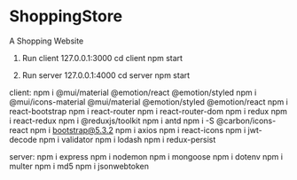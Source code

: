 # ShoppingStore

A Shopping Website

1. Run client 127.0.0.1:3000
   cd client
   npm start

2. Run server 127.0.0.1:4000
   cd server
   npm start

client:
npm i @mui/material @emotion/react @emotion/styled
npm i @mui/icons-material @mui/material @emotion/styled @emotion/react
npm i react-bootstrap
npm i react-router
npm i react-router-dom
npm i redux
npm i react-redux
npm i @reduxjs/toolkit
npm i antd
npm i -S @carbon/icons-react
npm i bootstrap@5.3.2
npm i axios
npm i react-icons
npm i jwt-decode
npm i validator
npm i lodash
npm i redux-persist

server:
npm i express
npm i nodemon
npm i mongoose
npm i dotenv
npm i multer
npm i md5
npm i jsonwebtoken
